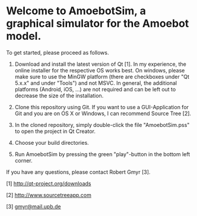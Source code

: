 # Welcome to AmoebotSim, a graphical simulator for the Amoebot model. #

To get started, please proceed as follows.

1. Download and install the latest version of Qt [1]. In my experience, the online installer for the respective OS works best. On windows, please make sure to use the MinGW platform (there are checkboxes under "Qt 5.x.x" and under "Tools") and not MSVC. In general, the additional platforms (Android, iOS, ...) are not required and can be left out to decrease the size of the installation.

2. Clone this repository using Git. If you want to use a GUI-Application for Git and you are on OS X or Windows, I can recommend Source Tree [2].

3. In the cloned repository, simply double-click the file "AmoebotSim.pss" to open the project in Qt Creator.

4. Choose your build directories.

5. Run AmoebotSim by pressing the green "play"-button in the bottom left corner.


If you have any questions, please contact Robert Gmyr [3].


[1] http://qt-project.org/downloads

[2] http://www.sourcetreeapp.com

[3] gmyr@mail.upb.de